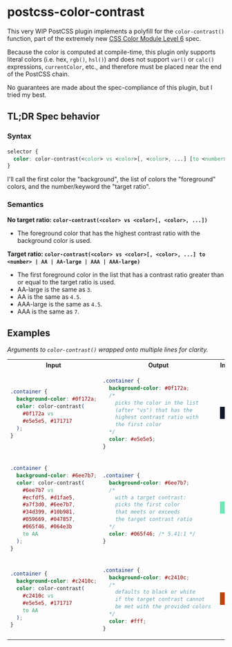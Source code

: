 # postcss-color-contrast

This very WIP PostCSS plugin implements a polyfill for the `color-contrast()` function, part of the extremely new [CSS Color Module Level 6](https://drafts.csswg.org/css-color-6) spec.

Because the color is computed at compile-time, this plugin only supports literal colors (i.e. hex, `rgb()`, `hsl()`) and does not support `var()` or `calc()` expressions, `currentColor`, etc., and therefore must be placed near the end of the PostCSS chain.

No guarantees are made about the spec-compliance of this plugin, but I tried my best.

## TL;DR Spec behavior

### Syntax

```css
selector {
  color: color-contrast(<color> vs <color>[, <color>, ...] [to <number> | AA | AA-large | AAA | AAA-large]);
}
```

I'll call the first color the "background", the list of colors the "foreground" colors, and the number/keyword the "target ratio".

### Semantics

**No target ratio: `color-contrast(<color> vs <color>[, <color>, ...])`**

- The foreground color that has the highest contrast ratio with the background color is used.

**Target ratio: `color-contrast(<color> vs <color>[, <color>, ...] to <number> | AA | AA-large | AAA | AAA-large)`**

- The first foreground color in the list that has a contrast ratio greater than or equal to the target ratio is used.
- AA-large is the same as `3`.
- AA is the same as `4.5`.
- AAA-large is the same as `4.5`.
- AAA is the same as `7`.



## Examples

*Arguments to `color-contrast()` wrapped onto multiple lines for clarity.*

<table>
<tr><th>Input</th><th>Output</th><th>Image</th></tr>
<tr>
<td>

```css
.container {
  background-color: #0f172a;
  color: color-contrast(
    #0f172a vs 
    #e5e5e5, #171717
  );
}
```

</td>
<td>

```css
.container {
  background-color: #0f172a;
  /*
    picks the color in the list 
    (after "vs") that has the
    highest contrast ratio with
    the first color
  */
  color: #e5e5e5;
}
```

</td>
<td>

![](./img/black.png)

</td>
</tr>
<tr>
<td>

```css
.container {
  background-color: #6ee7b7;
  color: color-contrast(
    #6ee7b7 vs 
    #ecfdf5, #d1fae5,
    #a7f3d0, #6ee7b7,
    #34d399, #10b981,
    #059669, #047857,
    #065f46, #064e3b 
    to AA
  );
}
```

</td>
<td>

```css
.container {
  background-color: #6ee7b7;
  /*
    with a target contrast:
    picks the first color
    that meets or exceeds 
    the target contrast ratio
  */
  color: #065f46; /* 5.41:1 */
}
```

</td>
<td>

![](./img/green.png)

</td>
</tr>
<tr>
<td>

```css
.container {
  background-color: #c2410c;
  color: color-contrast(
    #c2410c vs 
    #e5e5e5, #171717 
    to AA
  );
}
```

</td>

<td>

```css
.container {
  background-color: #c2410c;
  /* 
    defaults to black or white 
    if the target contrast cannot 
    be met with the provided colors 
  */
  color: #fff;
}
```

</td>

<td>

![](./img/orange.png)

</td>
</tr>
